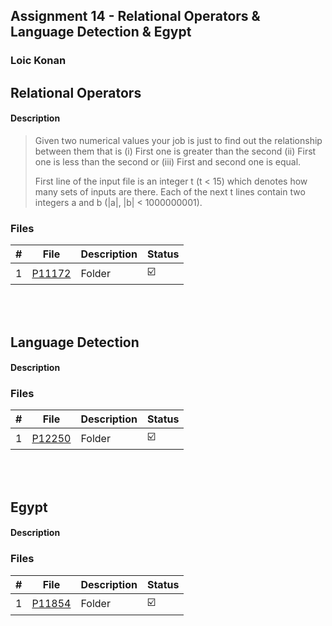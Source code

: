 ## Assignment 14 - Relational Operators & Language Detection & Egypt

### Loic Konan

## Relational Operators

#### Description
>
> Given two numerical values your job is just to find out the relationship between them
> that is (i) First one is greater than the second (ii) First one is less than the second
> or (iii) First and second one is equal.
>
>
> First line of the input file is an integer t (t < 15) which denotes how many sets of inputs are there.
> Each of the next t lines contain two integers a and b (|a|, |b| < 1000000001).

### Files

|   #   | File               | Description | Status                  |
| :---: | ------------------ | ----------- | ----------------------- |
|   1   | [P11172](./P11172) | Folder      | :ballot_box_with_check: |

<br></br>

## Language Detection

#### Description

>

### Files

|   #   | File               | Description | Status                  |
| :---: | ------------------ | ----------- | ----------------------- |
|   1   | [P12250](./P12250) | Folder      | :ballot_box_with_check: |

<br></br>

## Egypt

#### Description

>

### Files

|   #   | File               | Description | Status                  |
| :---: | ------------------ | ----------- | ----------------------- |
|   1   | [P11854](./P11854) | Folder      | :ballot_box_with_check: |
